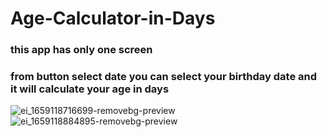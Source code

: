 # Age-Calculator-in-Days
### this app has only one screen 
### from button select date you can select your birthday date and it will calculate your age in days 
![ei_1659118716699-removebg-preview](https://user-images.githubusercontent.com/41519636/181822379-323920b9-60b3-4bf4-937e-51d7a9d89666.jpg)
![ei_1659118884895-removebg-preview](https://user-images.githubusercontent.com/41519636/181822772-1cafdedb-7dbe-476d-9ee0-6c06a4da29c8.png)

